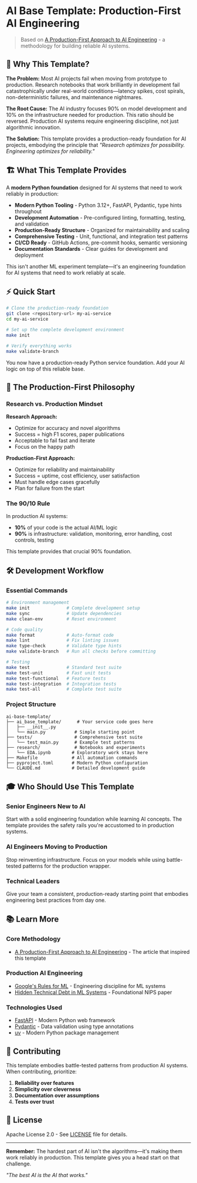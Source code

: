 # AI Base Template: Production-First AI Engineering

> Based on [A Production-First Approach to AI Engineering](https://aienhancedengineer.substack.com/p/a-production-first-approach-to-ai) - a methodology for building reliable AI systems.

## 🎯 Why This Template?

**The Problem:** Most AI projects fail when moving from prototype to production. Research notebooks that work brilliantly in development fail catastrophically under real-world conditions—latency spikes, cost spirals, non-deterministic failures, and maintenance nightmares.

**The Root Cause:** The AI industry focuses 90% on model development and 10% on the infrastructure needed for production. This ratio should be reversed. Production AI systems require engineering discipline, not just algorithmic innovation.

**The Solution:** This template provides a production-ready foundation for AI projects, embodying the principle that *"Research optimizes for possibility. Engineering optimizes for reliability."*

## 🏗️ What This Template Provides

A **modern Python foundation** designed for AI systems that need to work reliably in production:

- **Modern Python Tooling** - Python 3.12+, FastAPI, Pydantic, type hints throughout
- **Development Automation** - Pre-configured linting, formatting, testing, and validation
- **Production-Ready Structure** - Organized for maintainability and scaling
- **Comprehensive Testing** - Unit, functional, and integration test patterns
- **CI/CD Ready** - GitHub Actions, pre-commit hooks, semantic versioning
- **Documentation Standards** - Clear guides for development and deployment

This isn't another ML experiment template—it's an engineering foundation for AI systems that need to work reliably at scale.

## ⚡ Quick Start

```bash
# Clone the production-ready foundation
git clone <repository-url> my-ai-service
cd my-ai-service

# Set up the complete development environment
make init

# Verify everything works
make validate-branch
```

You now have a production-ready Python service foundation. Add your AI logic on top of this reliable base.

## 🔧 The Production-First Philosophy

### Research vs. Production Mindset

**Research Approach:**
- Optimize for accuracy and novel algorithms
- Success = high F1 scores, paper publications
- Acceptable to fail fast and iterate
- Focus on the happy path

**Production-First Approach:**
- Optimize for reliability and maintainability
- Success = uptime, cost efficiency, user satisfaction
- Must handle edge cases gracefully
- Plan for failure from the start

### The 90/10 Rule

In production AI systems:
- **10%** of your code is the actual AI/ML logic
- **90%** is infrastructure: validation, monitoring, error handling, cost controls, testing

This template provides that crucial 90% foundation.

## 🛠️ Development Workflow

### Essential Commands

```bash
# Environment management
make init              # Complete development setup
make sync              # Update dependencies  
make clean-env         # Reset environment

# Code quality
make format            # Auto-format code
make lint              # Fix linting issues
make type-check        # Validate type hints
make validate-branch   # Run all checks before committing

# Testing
make test              # Standard test suite
make test-unit         # Fast unit tests
make test-functional   # Feature tests
make test-integration  # Integration tests
make test-all          # Complete test suite
```

### Project Structure

```
ai-base-template/
├── ai_base_template/      # Your service code goes here
│   ├── __init__.py       
│   └── main.py           # Simple starting point
├── tests/                # Comprehensive test suite
│   └── test_main.py      # Example test patterns
├── research/             # Notebooks and experiments
│   └── EDA.ipynb        # Exploratory work stays here
├── Makefile             # All automation commands
├── pyproject.toml       # Modern Python configuration
└── CLAUDE.md            # Detailed development guide
```

## 🎓 Who Should Use This Template

### Senior Engineers New to AI
Start with a solid engineering foundation while learning AI concepts. The template provides the safety rails you're accustomed to in production systems.

### AI Engineers Moving to Production
Stop reinventing infrastructure. Focus on your models while using battle-tested patterns for the production wrapper.

### Technical Leaders
Give your team a consistent, production-ready starting point that embodies engineering best practices from day one.

## 📚 Learn More

### Core Methodology
- [A Production-First Approach to AI Engineering](https://aienhancedengineer.substack.com/p/a-production-first-approach-to-ai) - The article that inspired this template

### Production AI Engineering
- [Google's Rules for ML](https://developers.google.com/machine-learning/guides/rules-of-ml) - Engineering discipline for ML systems
- [Hidden Technical Debt in ML Systems](https://papers.nips.cc/paper/5656-hidden-technical-debt-in-machine-learning-systems.pdf) - Foundational NIPS paper

### Technologies Used
- [FastAPI](https://fastapi.tiangolo.com/) - Modern Python web framework
- [Pydantic](https://docs.pydantic.dev/) - Data validation using type annotations
- [uv](https://docs.astral.sh/uv/) - Modern Python package management

## 🤝 Contributing

This template embodies battle-tested patterns from production AI systems. When contributing, prioritize:

1. **Reliability over features**
2. **Simplicity over cleverness**
3. **Documentation over assumptions**
4. **Tests over trust**

## 📄 License

Apache License 2.0 - See [LICENSE](LICENSE) file for details.

---

**Remember:** The hardest part of AI isn't the algorithms—it's making them work reliably in production. This template gives you a head start on that challenge.

*"The best AI is the AI that works."*
